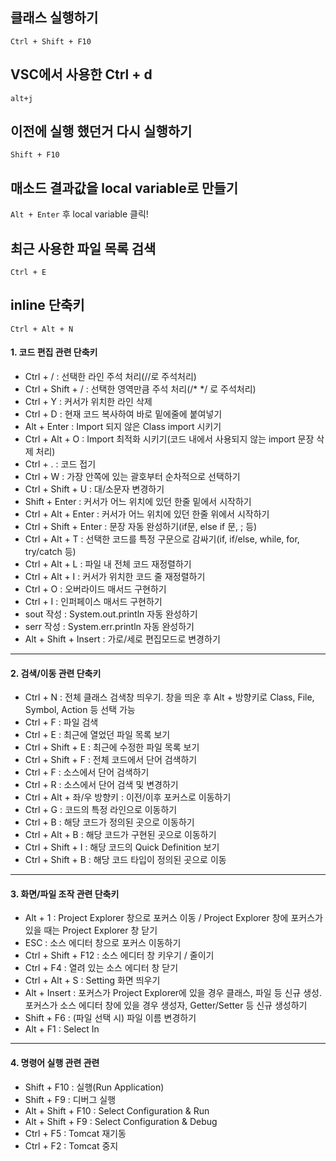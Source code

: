 ## 클래스 실행하기

`Ctrl + Shift + F10`



## VSC에서 사용한 Ctrl + d

`alt+j`



## 이전에 실행 했던거 다시 실행하기

`Shift + F10`





## 매소드 결과값을 local variable로 만들기

`Alt + Enter` 후 local variable 클릭!





## 최근 사용한 파일 목록 검색

`Ctrl + E`



## inline 단축키

`Ctrl + Alt + N`



#### **1. 코드 편집 관련 단축키**

- Ctrl + / : 선택한 라인 주석 처리(//로 주석처리)
- Ctrl + Shift + / : 선택한 영역만큼 주석 처리(/* */ 로 주석처리)
- Ctrl + Y : 커서가 위치한 라인 삭제
- Ctrl + D : 현재 코드 복사하여 바로 밑에줄에 붙여넣기
- Alt + Enter : Import 되지 않은 Class import 시키기
- Ctrl + Alt + O : Import 최적화 시키기(코드 내에서 사용되지 않는 import 문장 삭제 처리)
- Ctrl + . : 코드 접기
- Ctrl + W : 가장 안쪽에 있는 괄호부터 순차적으로 선택하기
- Ctrl + Shift + U : 대/소문자 변경하기
- Shift + Enter : 커서가 어느 위치에 있던 한줄 밑에서 시작하기
- Ctrl + Alt + Enter : 커서가 어느 위치에 있던 한줄 위에서 시작하기
- Ctrl + Shift + Enter : 문장 자동 완성하기(if문, else if 문, ; 등)
- Ctrl + Alt + T : 선택한 코드를 특정 구문으로 감싸기(if, if/else, while, for, try/catch 등)
- Ctrl + Alt + L : 파일 내 전체 코드 재정렬하기
- Ctrl + Alt + I : 커서가 위치한 코드 줄 재정렬하기
- Ctrl + O : 오버라이드 매서드 구현하기
- Ctrl + I : 인퍼페이스 매서드 구현하기
- sout 작성 : System.out.println 자동 완성하기
- serr 작성 : System.err.println 자동 완성하기
- Alt + Shift + Insert : 가로/세로 편집모드로 변경하기

------

#### **2. 검색/이동 관련 단축키**

- Ctrl + N : 전체 클래스 검색창 띄우기. 창을 띄운 후 Alt + 방향키로 Class, File, Symbol, Action 등 선택 가능
- Ctrl + F : 파일 검색
- Ctrl + E : 최근에 열었던 파일 목록 보기
- Ctrl + Shift + E : 최근에 수정한 파일 목록 보기
- Ctrl + Shift + F : 전체 코드에서 단어 검색하기
- Ctrl + F : 소스에서 단어 검색하기
- Ctrl + R : 소스에서 단어 검색 및 변경하기
- Ctrl + Alt + 좌/우 방향키 : 이전/이후 포커스로 이동하기
- Ctrl + G : 코드의 특정 라인으로 이동하기
- Ctrl + B : 해당 코드가 정의된 곳으로 이동하기
- Ctrl + Alt + B : 해당 코드가 구현된 곳으로 이동하기
- Ctrl + Shift + I : 해당 코드의 Quick Definition 보기
- Ctrl + Shift + B : 해당 코드 타입이 정의된 곳으로 이동

------

#### **3. 화면/파일 조작 관련 단축키**

- Alt + 1 : Project Explorer 창으로 포커스 이동 / Project Explorer 창에 포커스가 있을 때는 Project Explorer 창 닫기
- ESC : 소스 에디터 창으로 포커스 이동하기
- Ctrl + Shift + F12 : 소스 에디터 창 키우기 / 줄이기
- Ctrl + F4 : 열려 있는 소스 에디터 창 닫기
- Ctrl + Alt + S : Setting 화면 띄우기
- Alt + Insert : 포커스가 Project Explorer에 있을 경우 클래스, 파일 등 신규 생성. 포커스가 소스 에디터 창에 있을 경우 생성자, Getter/Setter 등 신규 생성하기
- Shift + F6 : (파일 선택 시) 파일 이름 변경하기
- Alt + F1 : Select In

------

#### **4. 명령어 실행 관련 관련**

- Shift + F10 : 실행(Run Application)
- Shift + F9 : 디버그 실행
- Alt + Shift + F10 : Select Configuration & Run
- Alt + Shift + F9 : Select Configuration & Debug
- Ctrl + F5 : Tomcat 재기동
- Ctrl + F2 : Tomcat 중지

 
